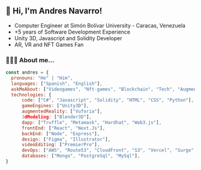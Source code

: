 <h2> 👋 Hi, I'm Andres Navarro!</h2>

- Computer Engineer at Simón Bolívar University - Caracas, Venezuela
- +5 years of Software Development Experience 
- Unity 3D, Javascript and Solidity Developer
- AR, VR and NFT Games Fan

### 👨🏻‍💻 About me...  

```javascript
const andres = {
  pronouns: "He" | "Him",
  languages: ["Spanish", "English"],
  askMeAbout: ["Videogames", "Nft-games", "Blockchain", "Tech", "Augmented Reality", "Play-to-Earn", "Soccer", "Hiking", "Books"],
  technologies: {
      code: ["C#", "Javascript", "Solidity", "HTML", "CSS", "Python"],
      gameEngines: ["Unity3D"],
      augmentedReality: ["Vuforia"],
      3dModeling: ["Blender3D"],
      dapp: ["Truffle", "Metamask", "Hardhat", "Web3.js"],
      frontEnd: ["React", "Next.Js"],
      backEnd: ["Node", "Express"],
      design: ["Figma", "Illustrator"],
      videoEditing: ["PremierPro"],
      devOps: ["AWS", "Route53", "CloudFront", "S3", "Vercel", "Surge", "Heroku"],
      databases: ["Mongo", "PostgreSql", "MySql"],
}
```
